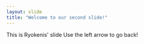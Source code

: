 ```yaml
---
layout: slide
title: "Welcome to our second slide!"
---
```

This is Ryokenis' slide
Use the left arrow to go back!
